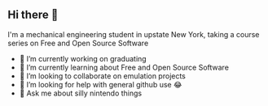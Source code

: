 ## Hi there 👋

I'm a mechanical engineering student in upstate New York, taking a course series on Free and Open Source Software

- 🔭 I’m currently working on graduating
- 🌱 I’m currently learning about Free and Open Source Software
- 👯 I’m looking to collaborate on emulation projects
- 🤔 I’m looking for help with general github use 😂
- 💬 Ask me about silly nintendo things
